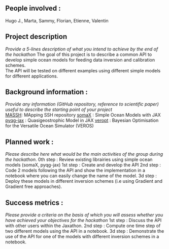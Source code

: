 ## People involved : 
Hugo J., Marta, Sammy, Florian, Etienne, Valentin 

## Project description 
*Provide a 5-lines description of what you intend to achieve by the end of the hackathon*
The goal of this project is to describe a common API to develop simple ocean models for feeding data inversion and calibration schemes.  
The API will be tested on different examples using different simple models for different applications.

## Background information : 
*Provide any information (GitHub repository, reference to scientific paper) useful to describe the starting point of your project*  
[MASSH](https://github.com/leguillf/MASSH): MApping SSH repository 
[somaX](https://github.com/jejjohnson/somax) : Simple Ocean Models with JAX
[pyqg-jax](https://pyqg-jax.readthedocs.io/en/latest/index.html) : Quasigeostrophic Model in JAX
[veropt](https://github.com/aster-stoustrup/veropt) : Bayesian Optimisation for the Versatile Ocean Simulator (VEROS)

## Planned work : 
*Please describe here what would be the main activities of the group during the hackathon*. 
0th step : Review existing librairies using simple ocean models (somaX, pyqg-jax)
1st step : Create and develop the API 
2nd step : Code 2 models following the API and show the implementation in a notebook where you can easily change the name of the model. 
3d step : Deploy these models in different inversion schemes (i.e using Gradient and Gradient free approaches). 

## Success metrics : 
*Please provide a criteria on the basis of which you will assess whether you have achieved your objectives for the hackathon*
1st step : Discuss the API with other users within the Jaxathon.
2nd step : Compute one time step of two different models using the API in a notebook. 
3d step : Demonstrate the use of the API for one of the models with different inversion schemes in a notebook.
